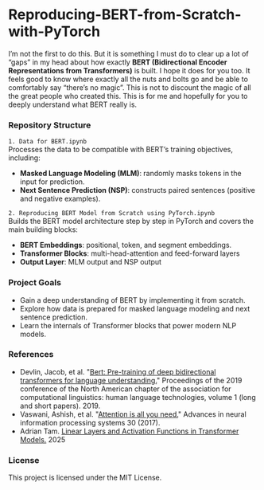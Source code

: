 # Reproducing-BERT-from-Scratch-with-PyTorch

I’m not the first to do this.  But it is something I must  do to clear up a lot of “gaps” in my head about how exactly **BERT (Bidirectional Encoder Representations from Transformers)**  is built.  I hope it does for you too.  It feels good to know where exactly all the nuts and bolts go and be able to comfortably say “there’s no magic”.  This is not to discount the magic of all the great people who created this.  This is for me and hopefully for you to deeply understand what BERT really is. 

### Repository Structure
`1. Data for BERT.ipynb`  
Processes the data to be compatible with BERT’s training objectives, including: 
* **Masked Language Modeling (MLM)**: randomly masks tokens in the input for prediction.
* **Next Sentence Prediction (NSP)**: constructs paired sentences (positive and negative examples).

`2. Reproducing BERT Model from Scratch using PyTorch.ipynb`  
Builds the BERT model architecture step by step in PyTorch and covers the main building blocks:
* **BERT Embeddings**: positional, token, and segment embeddings.
* **Transformer Blocks**: multi-head-attention and feed-forward layers
* **Output Layer**: MLM output and NSP output 

### Project Goals
* Gain a deep understanding of BERT by implementing it from scratch.
* Explore how data is prepared for masked language modeling and next sentence prediction.
* Learn the internals of Transformer blocks that power modern NLP models.

### References
* Devlin, Jacob, et al. "[Bert: Pre-training of deep bidirectional transformers for language understanding.](https://arxiv.org/abs/1810.04805)" Proceedings of the 2019 conference of the North American chapter of the association for computational linguistics: human language technologies, volume 1 (long and short papers). 2019. 
* Vaswani, Ashish, et al. "[Attention is all you need.](https://arxiv.org/abs/1706.03762)" Advances in neural information processing systems 30 (2017). 
* Adrian Tam. [Linear Layers and Activation Functions in Transformer Models.](https://machinelearningmastery.com/linear-layers-and-activation-functions-in-transformer-models/) 2025

### License  
This project is licensed under the MIT License.

